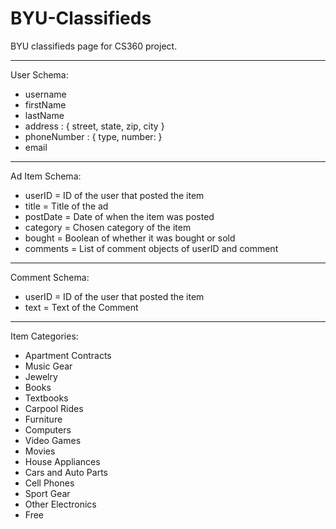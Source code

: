 # BYU-Classifieds

BYU classifieds page for CS360 project.

---

User Schema:

* username
* firstName
* lastName
* address : {
    street,
    state,
    zip,
    city  }
* phoneNumber : {
      type,
      number:
  }
* email

---

Ad Item Schema:

* userID   = ID of the user that posted the item
* title    = Title of the ad
* postDate = Date of when the item was posted
* category = Chosen category of the item
* bought   = Boolean of whether it was bought or sold
* comments = List of comment objects of userID and comment

---

Comment Schema:

* userID = ID of the user that posted the item
* text   = Text of the Comment

---

Item Categories:

* Apartment Contracts
* Music Gear
* Jewelry
* Books
* Textbooks
* Carpool Rides
* Furniture
* Computers
* Video Games
* Movies
* House Appliances
* Cars and Auto Parts
* Cell Phones
* Sport Gear
* Other Electronics
* Free
